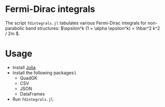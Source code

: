 # Fermi-Dirac integrals

The script `fdintegrals.jl` tabulates various Fermi-Dirac integrals for non-parabolic band structures: $\epsilon^k (1 + \alpha \epsilon^k) = \hbar^2 k^2 / 2m $.

# Usage

- Install [Julia](https://julialang.org/)
- Install the following packages:\
  - QuadGK
  - CSV
  - JSON
  - DataFrames
- Run `fdintegrals.jl`.